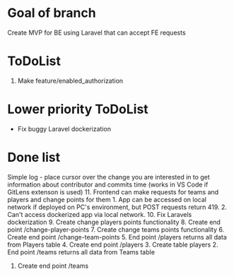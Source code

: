 # Goal of branch
Create MVP for BE using Laravel that can accept FE requests

# ToDoList
1. Make feature/enabled_authorization


# Lower priority ToDoList
- Fix buggy Laravel dockerization

# Done list
Simple log - place cursor over the change you are interested in to get information about contributor and commits time (works in VS Code if GitLens extenson is used)
11. Frontend can make requests for teams and players and change points for them
    1. App can be accessed on local network if deployed on PC's environment, but POST requests return 419.
    2. Can't access dockerized app via local network.
10. Fix Laravels dockerization
9. Create change players points functionality
8. Create end point /change-player-points
7. Create change teams points functionality
6. Create end point /change-team-points
5. End point /players returns all data from Players table
4. Create end point /players
3. Create table players
2. End point /teams returns all data from Teams table
1. Create end point /teams
